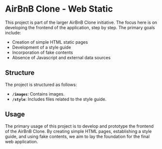 # AirBnB Clone - Web Static

This project is part of the larger AirBnB Clone initiative. The focus here is on developing the frontend of the application, step by step. The primary goals include:

- Creation of simple HTML static pages
- Development of a style guide
- Incorporation of fake contents
- Absence of Javascript and external data sources

## Structure

The project is structured as follows:

- **`/images`**: Contains images.
- **`/style`**: Includes files related to the style guide.

## Usage

The primary usage of this project is to develop and prototype the frontend of the AirBnB Clone. By creating simple HTML pages, establishing a style guide, and using fake contents, we aim to lay the foundation for the final web application.

